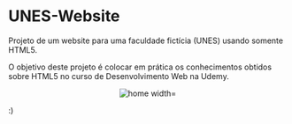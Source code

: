 # UNES-Website 

Projeto de um website para uma faculdade fictícia (UNES) usando somente HTML5.

O objetivo deste projeto é colocar em prática os conhecimentos obtidos sobre HTML5 no curso de Desenvolvimento Web na Udemy.

<p align="center">
  <img src="https://github.com/mtss-dev/UNES-Website/assets/91330677/9f69e587-4f81-40ce-891e-99892e9d72dd" alt="home width="600" />
</p>

:)
